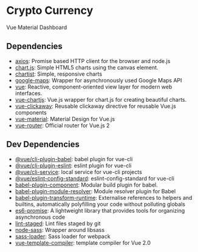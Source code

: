 # Crypto Currency

Vue Material Dashboard


## Dependencies

- [axios](https://ghub.io/axios): Promise based HTTP client for the browser and node.js
- [chart.js](https://ghub.io/chart.js): Simple HTML5 charts using the canvas element.
- [chartist](https://ghub.io/chartist): Simple, responsive charts
- [google-maps](https://ghub.io/google-maps): Wrapper for asynchronously used Google Maps API
- [vue](https://ghub.io/vue): Reactive, component-oriented view layer for modern web interfaces.
- [vue-chartjs](https://ghub.io/vue-chartjs): Vue.js wrapper for chart.js for creating beautiful charts.
- [vue-clickaway](https://ghub.io/vue-clickaway): Reusable clickaway directive for reusable Vue.js components
- [vue-material](https://ghub.io/vue-material): Material Design for Vue.js
- [vue-router](https://ghub.io/vue-router): Official router for Vue.js 2

## Dev Dependencies

- [@vue/cli-plugin-babel](https://ghub.io/@vue/cli-plugin-babel): babel plugin for vue-cli
- [@vue/cli-plugin-eslint](https://ghub.io/@vue/cli-plugin-eslint): eslint plugin for vue-cli
- [@vue/cli-service](https://ghub.io/@vue/cli-service): local service for vue-cli projects
- [@vue/eslint-config-standard](https://ghub.io/@vue/eslint-config-standard): eslint-config-standard for vue-cli
- [babel-plugin-component](https://ghub.io/babel-plugin-component): Modular build plugin for babel.
- [babel-plugin-module-resolver](https://ghub.io/babel-plugin-module-resolver): Module resolver plugin for Babel
- [babel-plugin-transform-runtime](https://ghub.io/babel-plugin-transform-runtime): Externalise references to helpers and builtins, automatically polyfilling your code without polluting globals
- [es6-promise](https://ghub.io/es6-promise): A lightweight library that provides tools for organizing asynchronous code
- [lint-staged](https://ghub.io/lint-staged): Lint files staged by git
- [node-sass](https://ghub.io/node-sass): Wrapper around libsass
- [sass-loader](https://ghub.io/sass-loader): Sass loader for webpack
- [vue-template-compiler](https://ghub.io/vue-template-compiler): template compiler for Vue 2.0

